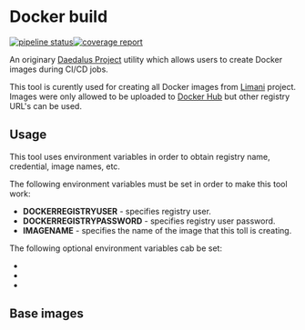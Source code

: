 # Docker build


[![pipeline status](https://git.windmaker.net/a-castellano/DockerBuild/badges/master/pipeline.svg)](https://git.windmaker.net/a-castellano/DockerBuild/commits/master)[![coverage report](https://git.windmaker.net/a-castellano/DockerBuild/badges/master/coverage.svg)](https://git.windmaker.net/a-castellano/DockerBuild/commits/master)

An originary [Daedalus Project](https://github.com/daedalusproject) utility which allows users to create Docker images during CI/CD jobs.

This tool is curently used for creating all Docker images from [Limani](https://git.windmaker.net/a-castellano/limani) project. Images were only allowed to be uploaded to [Docker Hub](https://hub.docker.com/) but other registry URL's can be used.

## Usage

This tool uses environment variables in order to obtain registry name, credential, image names, etc.

The following environment variables must be set in order to make this tool work:

* **DOCKERREGISTRYUSER** - specifies registry user.
* **DOCKERREGISTRYPASSWORD** - specifies registry user password.
* **IMAGENAME** - specifies the name of the image that this toll is creating. 


The following optional environment variables cab be set:

* 
*
*


## Base images



